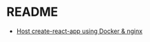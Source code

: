 # README

- [Host create-react-app using Docker & nginx](https://typeofnan.dev/how-to-serve-a-react-app-with-nginx-in-docker/)
